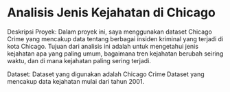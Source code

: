 # Analisis Jenis Kejahatan di Chicago

Deskripsi Proyek: Dalam proyek ini, saya menggunakan dataset Chicago Crime yang mencakup data tentang berbagai insiden kriminal yang terjadi di kota Chicago. Tujuan dari analisis ini adalah untuk mengetahui jenis kejahatan apa yang paling umum, bagaimana tren kejahatan berubah seiring waktu, dan di mana kejahatan paling sering terjadi.

Dataset: Dataset yang digunakan adalah Chicago Crime Dataset yang mencakup data kejahatan mulai dari tahun 2001.
